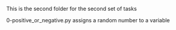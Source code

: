 This is the second folder for the second set of tasks

0-positive_or_negative.py assigns a random number to a variable

